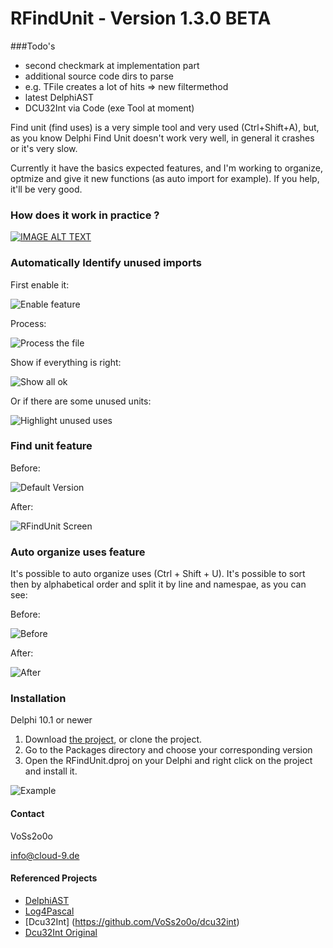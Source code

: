 # RFindUnit - Version 1.3.0 BETA

###Todo's
- second checkmark at implementation part
- additional source code dirs to parse
- e.g. TFile creates a lot of hits => new filtermethod
- latest DelphiAST
- DCU32Int via Code (exe Tool at moment)

Find unit (find uses) is a very simple tool and very used (Ctrl+Shift+A), but, as you know Delphi Find Unit doesn't work very well, in general it crashes or it's very slow.

Currently it have the basics expected features, and I'm working to organize, optmize and give it new functions (as auto import for example).
If you help, it'll be very good.

### How does it work in practice ?
[![IMAGE ALT TEXT](https://i.ytimg.com/vi/SYNUQcg_y58/hqdefault.jpg)](https://i.ytimg.com/vi/SYNUQcg_y58/hqdefault.jpg "Demonstration")


### Automatically Identify unused imports
First enable it: 

![Enable feature](https://github.com/VoSs2o0o/RFindUnit/blob/master/Resources/ExperimentalFeature.png)

Process: 

![Process the file](https://github.com/VoSs2o0o/RFindUnit/blob/master/Resources/ProcessingUses.png)

Show if everything is right:

![Show all ok](https://github.com/VoSs2o0o/RFindUnit/blob/master/Resources/CheckedAndOK.png)

Or if there are some unused units:

![Highlight unused uses](https://github.com/VoSs2o0o/RFindUnit/blob/master/Resources/CheckedAndNotOk.png)

### Find unit feature
Before: 

![Default Version](http://i.imgur.com/8DZPGSs.png)

After:

![RFindUnit Screen](https://github.com/VoSs2o0o/RFindUnit/blob/master/Resources/RFindUnitImage.png)

### Auto organize uses feature
It's possible to auto organize uses (Ctrl + Shift + U). It's possible to sort then by alphabetical order and split it by line and namespae, as you can see: 

Before:

![Before](https://github.com/VoSs2o0o/RFindUnit/blob/master/Resources/organizeBefore.png)

After:

![After](https://github.com/VoSs2o0o/RFindUnit/blob/master/Resources/organizeAfter.png)

### Installation
Delphi 10.1 or newer
1. Download [the project](https://github.com/VoSs2o0o/RFindUnit/archive/refs/heads/master.zip), or clone the project.
1. Go to the Packages directory and choose your corresponding version
2. Open the RFindUnit.dproj on your Delphi and right click on the project and install it.

![Example](https://github.com/VoSs2o0o/RFindUnit/blob/master/Resources/InstallationHelp.png)


#### Contact
VoSs2o0o

info@cloud-9.de

#### Referenced Projects
* [DelphiAST](https://github.com/RomanYankovsky/DelphiAST)
* [Log4Pascal](https://github.com/martinusso/log4pascal)
* [Dcu32Int] (https://github.com/VoSs2o0o/dcu32int)
* [Dcu32Int Original](https://github.com/rfrezino/DCU32INT)

